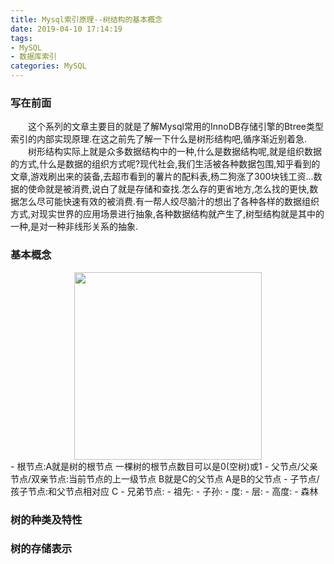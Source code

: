```yaml
---
title: Mysql索引原理--树结构的基本概念
date: 2019-04-10 17:14:19
tags: 
- MySQL 
- 数据库索引  
categories: MySQL 
---
```

### 写在前面
&emsp;&emsp;这个系列的文章主要目的就是了解Mysql常用的InnoDB存储引擎的Btree类型索引的内部实现原理.在这之前先了解一下什么是树形结构吧,循序渐近别着急.
&emsp;&emsp;树形结构实际上就是众多数据结构中的一种,什么是数据结构呢,就是组织数据的方式,什么是数据的组织方式呢?现代社会,我们生活被各种数据包围,知乎看到的文章,游戏刷出来的装备,去超市看到的薯片的配料表,杨二狗涨了300块钱工资...数据的使命就是被消费,说白了就是存储和查找.怎么存的更省地方,怎么找的更快,数据怎么尽可能快速有效的被消费.有一帮人绞尽脑汁的想出了各种各样的数据组织方式,对现实世界的应用场景进行抽象,各种数据结构就产生了,树型结构就是其中的一种,是对一种非线形关系的抽象.

### 基本概念
<div style='text-align:center'>
	<img width=300 src="Mysql索引原理--树结构的基本概念/simpletree.png" >
</div>
- 根节点:A就是树的根节点 一棵树的根节点数目可以是0(空树)或1
- 父节点/父亲节点/双亲节点:当前节点的上一级节点 B就是C的父节点 A是B的父节点
- 子节点/孩子节点:和父节点相对应 C
- 兄弟节点:
- 祖先:
- 子孙:
- 度:
- 层:
- 高度:
- 森林

### 树的种类及特性


### 树的存储表示
<!--
{% codeblock [测试代码] [lang:java]  %}
	public class Test(){
		public static void main(String [] args){


	}


	}

	
{% endcodeblock %}
-->





<!-- <img width=200 src="Mysql索引原理--树结构的基本概念/1553657360617.jpg" >  -->

